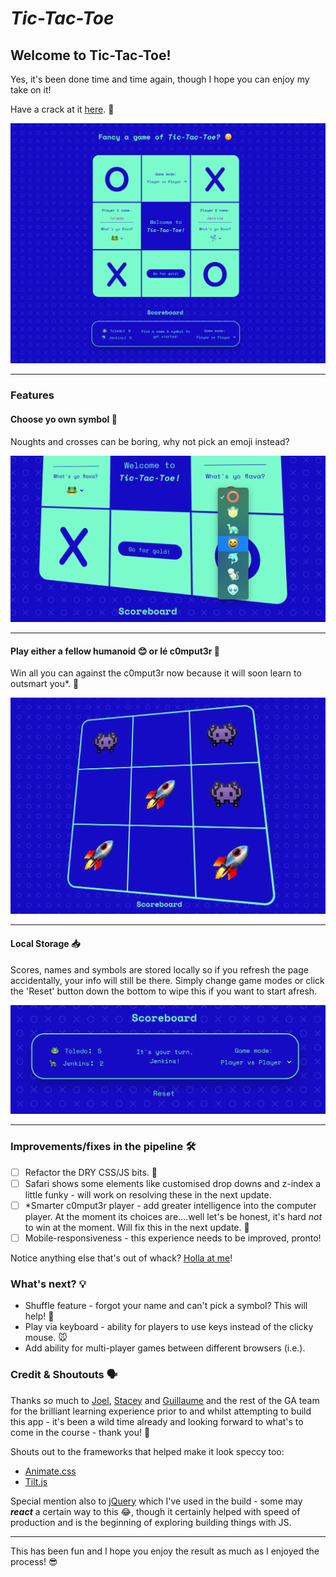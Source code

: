 # _Tic-Tac-Toe_

## Welcome to Tic-Tac-Toe!

Yes, it's been done time and time again, though I hope you can enjoy my take on it!

Have a crack at it [here](https://oisa.github.io/tic-tac-toe/). 🤫

![View the gameplay](images/main.png)

---

### Features

#### Choose yo own symbol 🐒

Noughts and crosses can be boring, why not pick an emoji instead?

![Image of user choosing their symbol](images/pick-yo-symbol.png)

---

#### Play either a fellow humanoid 😊 or lé c0mput3r 👾

Win all you can against the c0mput3r now because it will soon learn to outsmart you*. 🧠

![Image of scoreboard](images/vs-computer.png)

---

#### Local Storage 📥

Scores, names and symbols are stored locally so if you refresh the page accidentally, your info will still be there. Simply change game modes or click the 'Reset' button down the bottom to wipe this if you want to start afresh.

![Image of scoreboard](images/scoreboard.png)

---

### Improvements/fixes in the pipeline 🛠

- [ ] Refactor the DRY CSS/JS bits. 🥵
- [ ] Safari shows some elements like customised drop downs and z-index a little funky - will work on resolving these in the next update.
- [ ] *Smarter c0mput3r player - add greater intelligence into the computer player. At the moment its choices are....well let's be honest, it's hard _not_ to win at the moment. Will fix this in the next update. 👾
- [ ] Mobile-responsiveness - this experience needs to be improved, pronto!

Notice anything else that's out of whack? [Holla at me](mailto:j.m.o.carlton@gmail.com?subject=[GitHub]%20Tic-Tac-Toe%20Suggestion%20😎)!


### What's next? 💡

- Shuffle feature - forgot your name and can't pick a symbol? This will help! 🔀
- Play via keyboard - ability for players to use keys instead of the clicky mouse. 🐭
- Add ability for multi-player games between different browsers (i.e.).


### Credit & Shoutouts 🗣

Thanks _so_ much to [Joel](https://github.com/wofockham), [Stacey](https://github.com/StaceyBros) and [Guillaume](https://github.com/gcrk) and the rest of the GA team for the brilliant learning experience prior to and whilst attempting to build this app - it's been a wild time already and looking forward to what's to come in the course - thank you! 🤠

Shouts out to the frameworks that helped make it look speccy too:

- [Animate.css](https://animate.style/)
- [Tilt.js](https://gijsroge.github.io/tilt.js/)

Special mention also to [jQuery](https://github.com/jquery) which I've used in the build - some may _**react**_ a certain way to this 😂, though it certainly helped with speed of production and is the beginning of exploring building things with JS.

---

This has been fun and I hope you enjoy the result as much as I enjoyed the process! 😎
